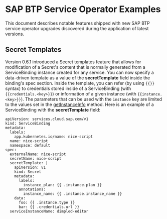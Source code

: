 # SAP BTP Service Operator Examples

This document describes notable features shipped with new SAP BTP service operator upgrades discovered during the application of latest versions.

## Secret Templates

Version 0.6.1 introduced a Secret templates feature that allows for modification of a Secret's content that is normally generated from a ServiceBinding instance created for any service. You can now specify a data-driven template as a value of the **secretTemplate** field inside the binding's spec section. Inside the template, you can refer (by using `{{}}` syntax) to credentials stored inside of a ServiceBinding (with `{{credentials.<key>}}`) or information of a given instance (with `{{instance.<key>}}`). The parameters that can be used with the `instance` key are limited to the values set in the [getInstanceInfo](https://github.com/SAP/sap-btp-service-operator/blob/8c0a3d7d7ca54e44143c0e0b7d1e1ef206b362ab/controllers/servicebinding_controller.go#L819) method. Here is an example of a ServiceBinding with the **secretTemplate** field:

```
apiVersion: services.cloud.sap.com/v1
kind: ServiceBinding
metadata:
  labels:
    app.kubernetes.io/name: nice-script
  name: nice-script
  namespace: default
spec:
  externalName: nice-script
  secretName: nice-script
  secretTemplate: |
    apiVersion: v1
    kind: Secret
    metadata:
      labels:
        instance_plan: {{ .instance.plan }}
      annotations:
        instance_name: {{ .instance.instance_name }}
    data:
      foo: {{ .instance.type }}
      bar: {{ .credentials.url }}
  serviceInstanceName: dimpled-editor
```
